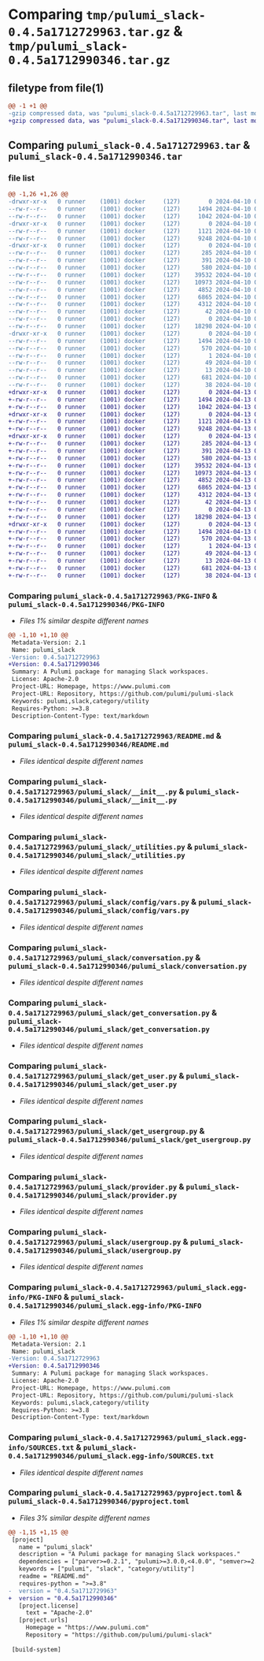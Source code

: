 # Comparing `tmp/pulumi_slack-0.4.5a1712729963.tar.gz` & `tmp/pulumi_slack-0.4.5a1712990346.tar.gz`

## filetype from file(1)

```diff
@@ -1 +1 @@
-gzip compressed data, was "pulumi_slack-0.4.5a1712729963.tar", last modified: Wed Apr 10 06:41:43 2024, max compression
+gzip compressed data, was "pulumi_slack-0.4.5a1712990346.tar", last modified: Sat Apr 13 06:46:00 2024, max compression
```

## Comparing `pulumi_slack-0.4.5a1712729963.tar` & `pulumi_slack-0.4.5a1712990346.tar`

### file list

```diff
@@ -1,26 +1,26 @@
-drwxr-xr-x   0 runner    (1001) docker     (127)        0 2024-04-10 06:41:43.439080 pulumi_slack-0.4.5a1712729963/
--rw-r--r--   0 runner    (1001) docker     (127)     1494 2024-04-10 06:41:43.439080 pulumi_slack-0.4.5a1712729963/PKG-INFO
--rw-r--r--   0 runner    (1001) docker     (127)     1042 2024-04-10 06:41:37.000000 pulumi_slack-0.4.5a1712729963/README.md
-drwxr-xr-x   0 runner    (1001) docker     (127)        0 2024-04-10 06:41:43.435080 pulumi_slack-0.4.5a1712729963/pulumi_slack/
--rw-r--r--   0 runner    (1001) docker     (127)     1121 2024-04-10 06:41:37.000000 pulumi_slack-0.4.5a1712729963/pulumi_slack/__init__.py
--rw-r--r--   0 runner    (1001) docker     (127)     9248 2024-04-10 06:41:37.000000 pulumi_slack-0.4.5a1712729963/pulumi_slack/_utilities.py
-drwxr-xr-x   0 runner    (1001) docker     (127)        0 2024-04-10 06:41:43.439080 pulumi_slack-0.4.5a1712729963/pulumi_slack/config/
--rw-r--r--   0 runner    (1001) docker     (127)      285 2024-04-10 06:41:37.000000 pulumi_slack-0.4.5a1712729963/pulumi_slack/config/__init__.py
--rw-r--r--   0 runner    (1001) docker     (127)      391 2024-04-10 06:41:37.000000 pulumi_slack-0.4.5a1712729963/pulumi_slack/config/__init__.pyi
--rw-r--r--   0 runner    (1001) docker     (127)      580 2024-04-10 06:41:37.000000 pulumi_slack-0.4.5a1712729963/pulumi_slack/config/vars.py
--rw-r--r--   0 runner    (1001) docker     (127)    39532 2024-04-10 06:41:37.000000 pulumi_slack-0.4.5a1712729963/pulumi_slack/conversation.py
--rw-r--r--   0 runner    (1001) docker     (127)    10973 2024-04-10 06:41:37.000000 pulumi_slack-0.4.5a1712729963/pulumi_slack/get_conversation.py
--rw-r--r--   0 runner    (1001) docker     (127)     4852 2024-04-10 06:41:37.000000 pulumi_slack-0.4.5a1712729963/pulumi_slack/get_user.py
--rw-r--r--   0 runner    (1001) docker     (127)     6865 2024-04-10 06:41:37.000000 pulumi_slack-0.4.5a1712729963/pulumi_slack/get_usergroup.py
--rw-r--r--   0 runner    (1001) docker     (127)     4312 2024-04-10 06:41:37.000000 pulumi_slack-0.4.5a1712729963/pulumi_slack/provider.py
--rw-r--r--   0 runner    (1001) docker     (127)       42 2024-04-10 06:41:37.000000 pulumi_slack-0.4.5a1712729963/pulumi_slack/pulumi-plugin.json
--rw-r--r--   0 runner    (1001) docker     (127)        0 2024-04-10 06:41:37.000000 pulumi_slack-0.4.5a1712729963/pulumi_slack/py.typed
--rw-r--r--   0 runner    (1001) docker     (127)    18298 2024-04-10 06:41:37.000000 pulumi_slack-0.4.5a1712729963/pulumi_slack/usergroup.py
-drwxr-xr-x   0 runner    (1001) docker     (127)        0 2024-04-10 06:41:43.439080 pulumi_slack-0.4.5a1712729963/pulumi_slack.egg-info/
--rw-r--r--   0 runner    (1001) docker     (127)     1494 2024-04-10 06:41:43.000000 pulumi_slack-0.4.5a1712729963/pulumi_slack.egg-info/PKG-INFO
--rw-r--r--   0 runner    (1001) docker     (127)      570 2024-04-10 06:41:43.000000 pulumi_slack-0.4.5a1712729963/pulumi_slack.egg-info/SOURCES.txt
--rw-r--r--   0 runner    (1001) docker     (127)        1 2024-04-10 06:41:43.000000 pulumi_slack-0.4.5a1712729963/pulumi_slack.egg-info/dependency_links.txt
--rw-r--r--   0 runner    (1001) docker     (127)       49 2024-04-10 06:41:43.000000 pulumi_slack-0.4.5a1712729963/pulumi_slack.egg-info/requires.txt
--rw-r--r--   0 runner    (1001) docker     (127)       13 2024-04-10 06:41:43.000000 pulumi_slack-0.4.5a1712729963/pulumi_slack.egg-info/top_level.txt
--rw-r--r--   0 runner    (1001) docker     (127)      681 2024-04-10 06:41:37.000000 pulumi_slack-0.4.5a1712729963/pyproject.toml
--rw-r--r--   0 runner    (1001) docker     (127)       38 2024-04-10 06:41:43.439080 pulumi_slack-0.4.5a1712729963/setup.cfg
+drwxr-xr-x   0 runner    (1001) docker     (127)        0 2024-04-13 06:46:00.358692 pulumi_slack-0.4.5a1712990346/
+-rw-r--r--   0 runner    (1001) docker     (127)     1494 2024-04-13 06:46:00.358692 pulumi_slack-0.4.5a1712990346/PKG-INFO
+-rw-r--r--   0 runner    (1001) docker     (127)     1042 2024-04-13 06:45:54.000000 pulumi_slack-0.4.5a1712990346/README.md
+drwxr-xr-x   0 runner    (1001) docker     (127)        0 2024-04-13 06:46:00.358692 pulumi_slack-0.4.5a1712990346/pulumi_slack/
+-rw-r--r--   0 runner    (1001) docker     (127)     1121 2024-04-13 06:45:54.000000 pulumi_slack-0.4.5a1712990346/pulumi_slack/__init__.py
+-rw-r--r--   0 runner    (1001) docker     (127)     9248 2024-04-13 06:45:54.000000 pulumi_slack-0.4.5a1712990346/pulumi_slack/_utilities.py
+drwxr-xr-x   0 runner    (1001) docker     (127)        0 2024-04-13 06:46:00.358692 pulumi_slack-0.4.5a1712990346/pulumi_slack/config/
+-rw-r--r--   0 runner    (1001) docker     (127)      285 2024-04-13 06:45:54.000000 pulumi_slack-0.4.5a1712990346/pulumi_slack/config/__init__.py
+-rw-r--r--   0 runner    (1001) docker     (127)      391 2024-04-13 06:45:54.000000 pulumi_slack-0.4.5a1712990346/pulumi_slack/config/__init__.pyi
+-rw-r--r--   0 runner    (1001) docker     (127)      580 2024-04-13 06:45:54.000000 pulumi_slack-0.4.5a1712990346/pulumi_slack/config/vars.py
+-rw-r--r--   0 runner    (1001) docker     (127)    39532 2024-04-13 06:45:54.000000 pulumi_slack-0.4.5a1712990346/pulumi_slack/conversation.py
+-rw-r--r--   0 runner    (1001) docker     (127)    10973 2024-04-13 06:45:54.000000 pulumi_slack-0.4.5a1712990346/pulumi_slack/get_conversation.py
+-rw-r--r--   0 runner    (1001) docker     (127)     4852 2024-04-13 06:45:54.000000 pulumi_slack-0.4.5a1712990346/pulumi_slack/get_user.py
+-rw-r--r--   0 runner    (1001) docker     (127)     6865 2024-04-13 06:45:54.000000 pulumi_slack-0.4.5a1712990346/pulumi_slack/get_usergroup.py
+-rw-r--r--   0 runner    (1001) docker     (127)     4312 2024-04-13 06:45:54.000000 pulumi_slack-0.4.5a1712990346/pulumi_slack/provider.py
+-rw-r--r--   0 runner    (1001) docker     (127)       42 2024-04-13 06:45:54.000000 pulumi_slack-0.4.5a1712990346/pulumi_slack/pulumi-plugin.json
+-rw-r--r--   0 runner    (1001) docker     (127)        0 2024-04-13 06:45:54.000000 pulumi_slack-0.4.5a1712990346/pulumi_slack/py.typed
+-rw-r--r--   0 runner    (1001) docker     (127)    18298 2024-04-13 06:45:54.000000 pulumi_slack-0.4.5a1712990346/pulumi_slack/usergroup.py
+drwxr-xr-x   0 runner    (1001) docker     (127)        0 2024-04-13 06:46:00.358692 pulumi_slack-0.4.5a1712990346/pulumi_slack.egg-info/
+-rw-r--r--   0 runner    (1001) docker     (127)     1494 2024-04-13 06:46:00.000000 pulumi_slack-0.4.5a1712990346/pulumi_slack.egg-info/PKG-INFO
+-rw-r--r--   0 runner    (1001) docker     (127)      570 2024-04-13 06:46:00.000000 pulumi_slack-0.4.5a1712990346/pulumi_slack.egg-info/SOURCES.txt
+-rw-r--r--   0 runner    (1001) docker     (127)        1 2024-04-13 06:46:00.000000 pulumi_slack-0.4.5a1712990346/pulumi_slack.egg-info/dependency_links.txt
+-rw-r--r--   0 runner    (1001) docker     (127)       49 2024-04-13 06:46:00.000000 pulumi_slack-0.4.5a1712990346/pulumi_slack.egg-info/requires.txt
+-rw-r--r--   0 runner    (1001) docker     (127)       13 2024-04-13 06:46:00.000000 pulumi_slack-0.4.5a1712990346/pulumi_slack.egg-info/top_level.txt
+-rw-r--r--   0 runner    (1001) docker     (127)      681 2024-04-13 06:45:54.000000 pulumi_slack-0.4.5a1712990346/pyproject.toml
+-rw-r--r--   0 runner    (1001) docker     (127)       38 2024-04-13 06:46:00.358692 pulumi_slack-0.4.5a1712990346/setup.cfg
```

### Comparing `pulumi_slack-0.4.5a1712729963/PKG-INFO` & `pulumi_slack-0.4.5a1712990346/PKG-INFO`

 * *Files 1% similar despite different names*

```diff
@@ -1,10 +1,10 @@
 Metadata-Version: 2.1
 Name: pulumi_slack
-Version: 0.4.5a1712729963
+Version: 0.4.5a1712990346
 Summary: A Pulumi package for managing Slack workspaces.
 License: Apache-2.0
 Project-URL: Homepage, https://www.pulumi.com
 Project-URL: Repository, https://github.com/pulumi/pulumi-slack
 Keywords: pulumi,slack,category/utility
 Requires-Python: >=3.8
 Description-Content-Type: text/markdown
```

### Comparing `pulumi_slack-0.4.5a1712729963/README.md` & `pulumi_slack-0.4.5a1712990346/README.md`

 * *Files identical despite different names*

### Comparing `pulumi_slack-0.4.5a1712729963/pulumi_slack/__init__.py` & `pulumi_slack-0.4.5a1712990346/pulumi_slack/__init__.py`

 * *Files identical despite different names*

### Comparing `pulumi_slack-0.4.5a1712729963/pulumi_slack/_utilities.py` & `pulumi_slack-0.4.5a1712990346/pulumi_slack/_utilities.py`

 * *Files identical despite different names*

### Comparing `pulumi_slack-0.4.5a1712729963/pulumi_slack/config/vars.py` & `pulumi_slack-0.4.5a1712990346/pulumi_slack/config/vars.py`

 * *Files identical despite different names*

### Comparing `pulumi_slack-0.4.5a1712729963/pulumi_slack/conversation.py` & `pulumi_slack-0.4.5a1712990346/pulumi_slack/conversation.py`

 * *Files identical despite different names*

### Comparing `pulumi_slack-0.4.5a1712729963/pulumi_slack/get_conversation.py` & `pulumi_slack-0.4.5a1712990346/pulumi_slack/get_conversation.py`

 * *Files identical despite different names*

### Comparing `pulumi_slack-0.4.5a1712729963/pulumi_slack/get_user.py` & `pulumi_slack-0.4.5a1712990346/pulumi_slack/get_user.py`

 * *Files identical despite different names*

### Comparing `pulumi_slack-0.4.5a1712729963/pulumi_slack/get_usergroup.py` & `pulumi_slack-0.4.5a1712990346/pulumi_slack/get_usergroup.py`

 * *Files identical despite different names*

### Comparing `pulumi_slack-0.4.5a1712729963/pulumi_slack/provider.py` & `pulumi_slack-0.4.5a1712990346/pulumi_slack/provider.py`

 * *Files identical despite different names*

### Comparing `pulumi_slack-0.4.5a1712729963/pulumi_slack/usergroup.py` & `pulumi_slack-0.4.5a1712990346/pulumi_slack/usergroup.py`

 * *Files identical despite different names*

### Comparing `pulumi_slack-0.4.5a1712729963/pulumi_slack.egg-info/PKG-INFO` & `pulumi_slack-0.4.5a1712990346/pulumi_slack.egg-info/PKG-INFO`

 * *Files 1% similar despite different names*

```diff
@@ -1,10 +1,10 @@
 Metadata-Version: 2.1
 Name: pulumi_slack
-Version: 0.4.5a1712729963
+Version: 0.4.5a1712990346
 Summary: A Pulumi package for managing Slack workspaces.
 License: Apache-2.0
 Project-URL: Homepage, https://www.pulumi.com
 Project-URL: Repository, https://github.com/pulumi/pulumi-slack
 Keywords: pulumi,slack,category/utility
 Requires-Python: >=3.8
 Description-Content-Type: text/markdown
```

### Comparing `pulumi_slack-0.4.5a1712729963/pulumi_slack.egg-info/SOURCES.txt` & `pulumi_slack-0.4.5a1712990346/pulumi_slack.egg-info/SOURCES.txt`

 * *Files identical despite different names*

### Comparing `pulumi_slack-0.4.5a1712729963/pyproject.toml` & `pulumi_slack-0.4.5a1712990346/pyproject.toml`

 * *Files 3% similar despite different names*

```diff
@@ -1,15 +1,15 @@
 [project]
   name = "pulumi_slack"
   description = "A Pulumi package for managing Slack workspaces."
   dependencies = ["parver>=0.2.1", "pulumi>=3.0.0,<4.0.0", "semver>=2.8.1"]
   keywords = ["pulumi", "slack", "category/utility"]
   readme = "README.md"
   requires-python = ">=3.8"
-  version = "0.4.5a1712729963"
+  version = "0.4.5a1712990346"
   [project.license]
     text = "Apache-2.0"
   [project.urls]
     Homepage = "https://www.pulumi.com"
     Repository = "https://github.com/pulumi/pulumi-slack"
 
 [build-system]
```

